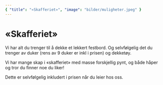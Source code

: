 ```yaml
---
{ "title": "«Skafferiet»", "image": "bilder/muligheter.jpeg" }
---
```


# «Skafferiet»

Vi har alt du trenger til å dekke et lekkert festbord. Og selvfølgelig det du trenger av duker (rens av 9 duker er inkl i prisen) og dekketøy. 

Vi har mange skap i «skafferiet» med masse forskjellig pynt, og både håper og tror du finner noe du liker!

Dette er selvfølgelig inkludert i prisen når du leier hos oss.
